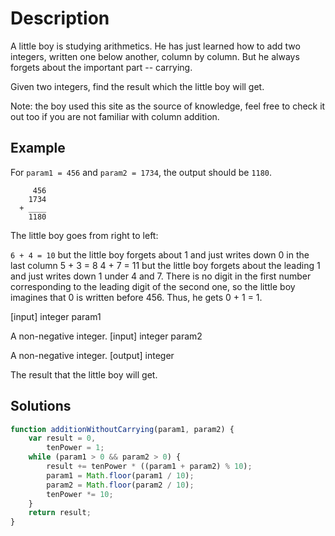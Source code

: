 # Description

A little boy is studying arithmetics. He has just learned how to add two integers, written one below another, column by column. But he always forgets about the important part -- carrying.

Given two integers, find the result which the little boy will get.

Note: the boy used this site as the source of knowledge, feel free to check it out too if you are not familiar with column addition.

## Example

For `param1 = 456` and `param2 = 1734`, the output should be `1180`.

         456
        1734
      + ____
        1180

The little boy goes from right to left:

`6 + 4 = 10` but the little boy forgets about 1 and just writes down 0 in the last column 5 + 3 = 8 4 + 7 = 11 but the little boy forgets about the leading 1 and just writes down 1 under 4 and 7. There is no digit in the first number corresponding to the leading digit of the second one, so the little boy imagines that 0 is written before 456. Thus, he gets 0 + 1 = 1.

[input] integer param1

A non-negative integer. [input] integer param2

A non-negative integer. [output] integer

The result that the little boy will get.

## Solutions

```javascript
function additionWithoutCarrying(param1, param2) {
    var result = 0,
        tenPower = 1;
    while (param1 > 0 && param2 > 0) {
        result += tenPower * ((param1 + param2) % 10);
        param1 = Math.floor(param1 / 10);
        param2 = Math.floor(param2 / 10);
        tenPower *= 10;
    }
    return result;
}
```
